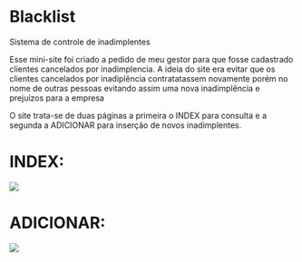 # Blacklist
Sistema de controle de inadimplentes

Esse mini-site foi criado a pedido de meu gestor para que fosse cadastrado clientes cancelados por inadimplencia.
A ideia do site era evitar que os clientes cancelados por inadiplência contratatassem novamente porém no nome de outras pessoas evitando assim uma nova inadimplência e prejuízos para a empresa

O site trata-se de duas páginas a primeira o INDEX para consulta e a segunda a ADICIONAR para inserção de novos inadimplentes.


# INDEX:

<img src="Blacklist/includes/Cleannet - Blacklist - Brave.jpg"/>


# ADICIONAR:

<img src="Blacklist/includes/adiconarInadimplente.jpg"/>
